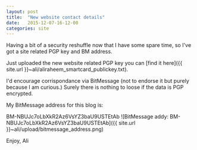 ```yaml
---
layout: post
title:  "New website contact details"
date:   2015-12-07-16-12-00
categories: site
---
```


Having a bit of a security reshuffle now that I have some spare time, so I've got a site related PGP key and BM address.

Just uploaded the new website related PGP key you can [find it here]({{ site.url }}~ali/aliraheem_smartcard_publickey.txt).

I'd encourage corrispondance via BitMessage (not to endorse it but purely because I am curious.) Surely there is nothing to loose if the data is PGP encrypted.

My BitMessage address for this blog is:


BM-NBUJc7oLbXkR2Az6VsYZ3baU9USTEtAb
![BitMessage addy: BM-NBUJc7oLbXkR2Az6VsYZ3baU9USTEtAb]({{ site.url }}~ali/upload/bitmessage_address.png)

Enjoy,
Ali
